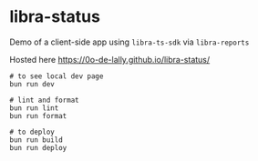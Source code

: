 # libra-status
Demo of a client-side app using `libra-ts-sdk` via `libra-reports`

Hosted here https://0o-de-lally.github.io/libra-status/

```
# to see local dev page
bun run dev

# lint and format
bun run lint
bun run format

# to deploy
bun run build
bun run deploy

```
